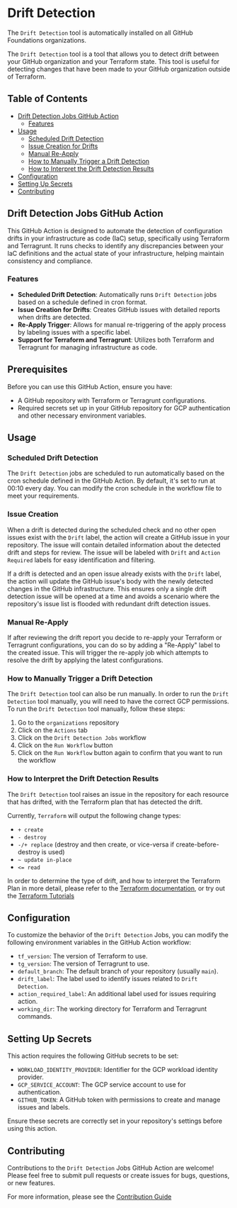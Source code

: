 # Drift Detection

The `Drift Detection` tool is automatically installed on all GitHub Foundations organizations.

The `Drift Detection` tool is a tool that allows you to detect drift between your GitHub organization and your Terraform state. This tool is useful for detecting changes that have been made to your GitHub organization outside of Terraform.

## Table of Contents

  - [Drift Detection Jobs GitHub Action](#drift-detection-jobs-github-action)
    - [Features](#features)
  - [Usage](#usage)
    - [Scheduled Drift Detection](#scheduled-drift-detection)
    - [Issue Creation for Drifts](#issue-creation-for-drifts)
    - [Manual Re-Apply](#manual-re-apply)
    - [How to Manually Trigger a Drift Detection](#how-to-trigger-a-manual-drift-detection)
    - [How to Interpret the Drift Detection Results](#how-to-interpret-the-drift-detection-results)
  - [Configuration](#configuration)
  - [Setting Up Secrets](#setting-up-secrets)
  - [Contributing](#contributing)



## Drift Detection Jobs GitHub Action

This GitHub Action is designed to automate the detection of configuration drifts in your infrastructure as code (IaC) setup, specifically using Terraform and Terragrunt. It runs checks to identify any discrepancies between your IaC definitions and the actual state of your infrastructure, helping maintain consistency and compliance.

### Features

- **Scheduled Drift Detection**: Automatically runs `Drift Detection` jobs based on a schedule defined in cron format.
- **Issue Creation for Drifts**: Creates GitHub issues with detailed reports when drifts are detected.
- **Re-Apply Trigger**: Allows for manual re-triggering of the apply process by labeling issues with a specific label.
- **Support for Terraform and Terragrunt**: Utilizes both Terraform and Terragrunt for managing infrastructure as code.

## Prerequisites

Before you can use this GitHub Action, ensure you have:

- A GitHub repository with Terraform or Terragrunt configurations.
- Required secrets set up in your GitHub repository for GCP authentication and other necessary environment variables.

## Usage

### Scheduled Drift Detection

The `Drift Detection` jobs are scheduled to run automatically based on the cron schedule defined in the GitHub Action. By default, it's set to run at 00:10 every day. You can modify the cron schedule in the workflow file to meet your requirements.

### Issue Creation

When a drift is detected during the scheduled check and no other open issues exist with the `Drift` label, the action will create a GitHub issue in your repository. The issue will contain detailed information about the detected drift and steps for review. The issue will be labeled with `Drift` and `Action Required` labels for easy identification and filtering.

If a drift is detected and an open issue already exists with the `Drift` label, the action will update the GitHub issue's body with the newly detected changes in the GitHub infrastructure. This ensures only a single drift detection issue will be opened at a time and avoids a scenario where the repository's issue list is flooded with redundant drift detection issues.

### Manual Re-Apply

If after reviewing the drift report you decide to re-apply your Terraform or Terragrunt configurations, you can do so by adding a "Re-Apply" label to the created issue. This will trigger the re-apply job which attempts to resolve the drift by applying the latest configurations.

### How to Manually Trigger a Drift Detection

The `Drift Detection` tool can also be run manually. In order to run the `Drift Detection` tool manually, you will need to have the correct GCP permissions. To run the `Drift Detection` tool manually, follow these steps:

  1. Go to the `organizations` repository
  2. Click on the `Actions` tab
  3. Click on the `Drift Detection Jobs` workflow
  4. Click on the `Run Workflow` button
  5. Click on the `Run Workflow` button again to confirm that you want to run the workflow

### How to Interpret the Drift Detection Results

The `Drift Detection` tool raises an issue in the repository for each resource that has drifted, with the Terraform plan that has detected the drift.

Currently, `Terraform` will output the following change types:

* `+ create`
* `- destroy`
* `-/+ replace` (destroy and then create, or vice-versa if create-before-destroy is used)
* `~ update in-place`
* `<= read`

In order to determine the type of drift, and how to interpret the Terraform Plan in more detail, please refer to the [Terraform documentation](https://developer.hashicorp.com/terraform/cli), or try out the [Terraform Tutorials](https://www.terraform.io/docs/tutorials/)

## Configuration

To customize the behavior of the `Drift Detection` Jobs, you can modify the following environment variables in the GitHub Action workflow:

- `tf_version`: The version of Terraform to use.
- `tg_version`: The version of Terragrunt to use.
- `default_branch`: The default branch of your repository (usually `main`).
- `drift_label`: The label used to identify issues related to `Drift Detection`.
- `action_required_label`: An additional label used for issues requiring action.
- `working_dir`: The working directory for Terraform and Terragrunt commands.

## Setting Up Secrets

This action requires the following GitHub secrets to be set:

- `WORKLOAD_IDENTITY_PROVIDER`: Identifier for the GCP workload identity provider.
- `GCP_SERVICE_ACCOUNT`: The GCP service account to use for authentication.
- `GITHUB_TOKEN`: A GitHub token with permissions to create and manage issues and labels.

Ensure these secrets are correctly set in your repository's settings before using this action.

## Contributing

Contributions to the `Drift Detection` Jobs GitHub Action are welcome! Please feel free to submit pull requests or create issues for bugs, questions, or new features.

For more information, please see the [Contribution Guide](../CONTRIBUTING.md)
